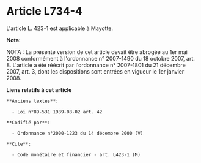 # Article L734-4

L'article L. 423-1 est applicable à Mayotte.

**Nota:**

NOTA : La présente version de cet article devait être abrogée au 1er mai 2008 conformément à l'ordonnance n° 2007-1490 du 18
octobre 2007, art. 8. L'article a été réécrit par l'ordonnance n° 2007-1801 du 21 décembre 2007, art. 3, dont les
dispositions sont entrées en vigueur le 1er janvier 2008.

**Liens relatifs à cet article**

	**Anciens textes**:

	  - Loi n°89-531 1989-08-02 art. 42

	**Codifié par**:

	  - Ordonnance n°2000-1223 du 14 décembre 2000 (V)

	**Cite**:

	  - Code monétaire et financier - art. L423-1 (M)
